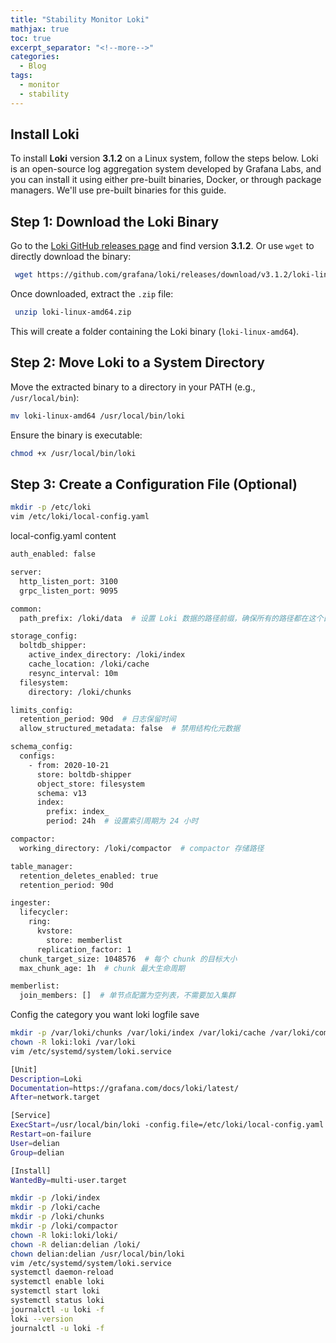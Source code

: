 ```yaml
---
title: "Stability Monitor Loki"
mathjax: true
toc: true
excerpt_separator: "<!--more-->"
categories:
  - Blog
tags:
  - monitor
  - stability
---
```



## Install Loki

To install **Loki** version **3.1.2** on a Linux system, follow the steps below. Loki is an open-source log aggregation system developed by Grafana Labs, and you can install it using either pre-built binaries, Docker, or through package managers. We'll use pre-built binaries for this guide.

## Step 1: Download the Loki Binary

Go to the [Loki GitHub releases page](https://github.com/grafana/loki/releases) and find version **3.1.2**. Or use `wget` to directly download the binary:

```bash
 wget https://github.com/grafana/loki/releases/download/v3.1.2/loki-linux-amd64.zip
```

Once downloaded, extract the `.zip` file:

```bash
 unzip loki-linux-amd64.zip
```

This will create a folder containing the Loki binary (`loki-linux-amd64`).

## Step 2: Move Loki to a System Directory

Move the extracted binary to a directory in your PATH (e.g., `/usr/local/bin`):

```bash
mv loki-linux-amd64 /usr/local/bin/loki
```

Ensure the binary is executable:

```bash
chmod +x /usr/local/bin/loki
```

## Step 3: Create a Configuration File (Optional)

```bash
mkdir -p /etc/loki
vim /etc/loki/local-config.yaml
```

local-config.yaml content

```bash
auth_enabled: false

server:
  http_listen_port: 3100
  grpc_listen_port: 9095

common:
  path_prefix: /loki/data  # 设置 Loki 数据的路径前缀，确保所有的路径都在这个目录下

storage_config:
  boltdb_shipper:
    active_index_directory: /loki/index
    cache_location: /loki/cache
    resync_interval: 10m
  filesystem:
    directory: /loki/chunks

limits_config:
  retention_period: 90d  # 日志保留时间
  allow_structured_metadata: false  # 禁用结构化元数据

schema_config:
  configs:
    - from: 2020-10-21
      store: boltdb-shipper
      object_store: filesystem
      schema: v13
      index:
        prefix: index_
        period: 24h  # 设置索引周期为 24 小时

compactor:
  working_directory: /loki/compactor  # compactor 存储路径

table_manager:
  retention_deletes_enabled: true
  retention_period: 90d

ingester:
  lifecycler:
    ring:
      kvstore:
        store: memberlist
      replication_factor: 1
  chunk_target_size: 1048576  # 每个 chunk 的目标大小
  max_chunk_age: 1h  # chunk 最大生命周期

memberlist:
  join_members: []  # 单节点配置为空列表，不需要加入集群
```

Config the category you want loki logfile save

```bash
mkdir -p /var/loki/chunks /var/loki/index /var/loki/cache /var/loki/compactor
chown -R loki:loki /var/loki
vim /etc/systemd/system/loki.service
```

```bash
[Unit]
Description=Loki
Documentation=https://grafana.com/docs/loki/latest/
After=network.target

[Service]
ExecStart=/usr/local/bin/loki -config.file=/etc/loki/local-config.yaml
Restart=on-failure
User=delian
Group=delian

[Install]
WantedBy=multi-user.target
```

```bash
mkdir -p /loki/index
mkdir -p /loki/cache
mkdir -p /loki/chunks
mkdir -p /loki/compactor
chown -R loki:loki/loki/
chown -R delian:delian /loki/
chown delian:delian /usr/local/bin/loki
vim /etc/systemd/system/loki.service
systemctl daemon-reload
systemctl enable loki
systemctl start loki
systemctl status loki
journalctl -u loki -f
loki --version
journalctl -u loki -f
```
